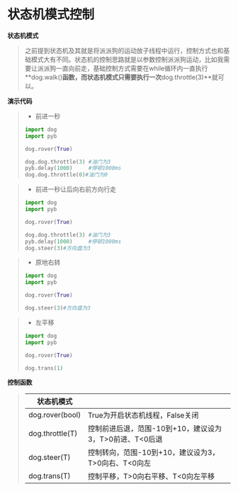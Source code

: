 # **状态机模式控制**

**状态机模式**

>​	之前提到状态机及其就是将派派狗的运动放子线程中运行，控制方式也和基础模式大有不同。状态机的控制思路就是以参数控制派派狗运动，比如我需要让派派狗一直向前走，基础控制方式需要在while循环内一直执行**dog.walk()**函数，而状态机模式只需要执行一次**dog.throttle(3)**就可以。

**演示代码**

>* 前进一秒
>```python
>import dog
>import pyb
>
>dog.rover(True)
>
>dog.dog.throttle(3) #油门为3
>pyb.delay(1000)     #停顿1000ms
>dog.dog.throttle(0)#油门为0
>```

>* 前进一秒让后向右前方向行走
>```python
>import dog
>import pyb
>
>dog.rover(True)
>
>dog.dog.throttle(3) #油门为3
>pyb.delay(1000)     #停顿1000ms
>dog.steer(3)#方向盘为3
>```

>* 原地右转
>```python
>import dog
>import pyb
>
>dog.rover(True)
>
>dog.steer(3)#方向盘为3
>```

>* 左平移
>```python
>import dog
>import pyb
>
>dog.rover(True)
>
>dog.trans(1)
>```



**控制函数**

>| 状态机模式      |                                                         |
>| --------------- | ------------------------------------------------------- |
>| dog.rover(bool) | True为开启状态机线程，False关闭                         |
>| dog.throttle(T) | 控制前进后退，范围-10到+10，建议设为3，T>0前进、T<0后退 |
>| dog.steer(T)    | 控制转向，范围-10到+10，建议设为3，T>0向右、T<0向左     |
>| dog.trans(T)    | 控制平移，T>0向右平移、T<0向左平移                      |
